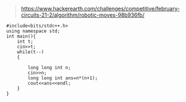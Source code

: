 >https://www.hackerearth.com/challenges/competitive/february-circuits-21-2/algorithm/robotic-moves-98b936fb/

```
#include<bits/stdc++.h>
using namespace std;
int main(){
	int t;
	cin>>t;
	while(t--)
	{
		
		long long int n;
		cin>>n;
		long long int ans=n*(n+1);
		cout<<ans<<endl;
	}
}

